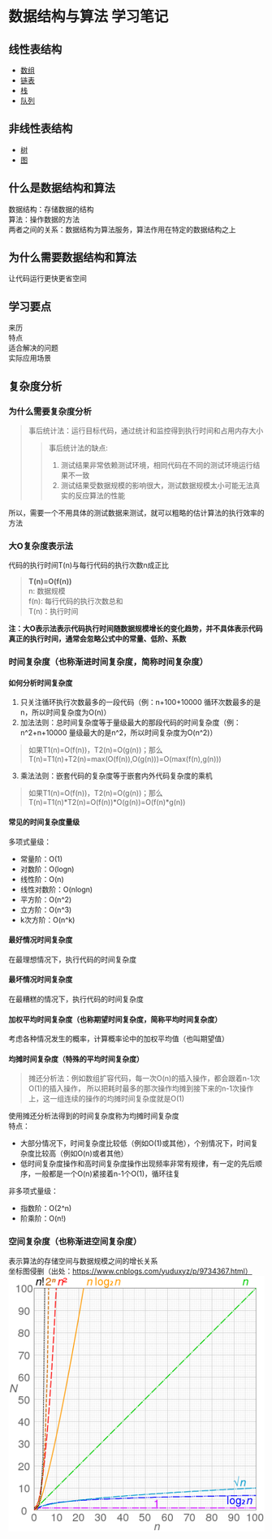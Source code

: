# 数据结构与算法 学习笔记
## 线性表结构
+ [数组](https://github.com/hzm-January/0402-dsa/tree/master/dsa-array)
+ [链表](https://github.com/hzm-January/0402-dsa/tree/master/dsa-linkedlist)
+ [栈](https://github.com/hzm-January/0402-dsa/tree/master/dsa-stack)
+ [队列](https://github.com/hzm-January/0402-dsa/tree/master/dsa-queue)
## 非线性表结构
+ [树](https://github.com/hzm-January/0402-dsa/tree/master/dsa-tree)
+ [图]()

## 什么是数据结构和算法
数据结构：存储数据的结构  
算法：操作数据的方法  
两者之间的关系：数据结构为算法服务，算法作用在特定的数据结构之上
## 为什么需要数据结构和算法
让代码运行更快更省空间
## 学习要点
来历  
特点  
适合解决的问题  
实际应用场景
## 复杂度分析
### 为什么需要复杂度分析
>事后统计法：运行目标代码，通过统计和监控得到执行时间和占用内存大小  
>>事后统计法的缺点:
>>1. 测试结果非常依赖测试环境，相同代码在不同的测试环境运行结果不一致
>>2. 测试结果受数据规模的影响很大，测试数据规模太小可能无法真实的反应算法的性能  

所以，需要一个不用具体的测试数据来测试，就可以粗略的估计算法的执行效率的方法

### 大O复杂度表示法
代码的执行时间T(n)与每行代码的执行次数n成正比
> **T(n)=O(f(n))**  
n: 数据规模  
f(n): 每行代码的执行次数总和  
T(n)：执行时间  

**注：大O表示法表示代码执行时间随数据规模增长的变化趋势，并不具体表示代码真正的执行时间，通常会忽略公式中的常量、低阶、系数**
### 时间复杂度（也称渐进时间复杂度，简称时间复杂度）
#### 如何分析时间复杂度
1. 只关注循环执行次数最多的一段代码（例：n+100+10000 循环次数最多的是n，所以时间复杂度为O(n)）
2. 加法法则：总时间复杂度等于量级最大的那段代码的时间复杂度（例：n^2+n+10000 量级最大的是n^2，所以时间复杂度为O(n^2)）
> 如果T1(n)=O(f(n))，T2(n)=O(g(n))；那么T(n)=T1(n)+T2(n)=max(O(f(n)),O(g(n)))=O(max(f(n),g(n)))

3. 乘法法则：嵌套代码的复杂度等于嵌套内外代码复杂度的乘机
> 如果T1(n)=O(f(n))，T2(n)=O(g(n))；那么T(n)=T1(n)*T2(n)=O(f(n))*O(g(n))=O(f(n)*g(n))

#### 常见的时间复杂度量级
多项式量级：
+ 常量阶：O(1)
+ 对数阶：O(logn) 
+ 线性阶：O(n)
+ 线性对数阶：O(nlogn)
+ 平方阶：O(n^2)
+ 立方阶：O(n^3)
+ k次方阶：O(n^k)  
#### 最好情况时间复杂度
在最理想情况下，执行代码的时间复杂度
#### 最坏情况时间复杂度
在最糟糕的情况下，执行代码的时间复杂度
#### 加权平均时间复杂度（也称期望时间复杂度，简称平均时间复杂度）
考虑各种情况发生的概率，计算概率论中的加权平均值（也叫期望值）
#### 均摊时间复杂度（特殊的平均时间复杂度）
>摊还分析法：例如数组扩容代码，每一次O(n)的插入操作，都会跟着n-1次O(1)的插入操作，
所以把耗时最多的那次操作均摊到接下来的n-1次操作上，这一组连续的操作的均摊时间复杂度就是O(1)

使用摊还分析法得到的时间复杂度称为均摊时间复杂度  
特点：
+ 大部分情况下，时间复杂度比较低（例如O(1)或其他），个别情况下，时间复杂度比较高（例如O(n)或者其他）
+ 低时间复杂度操作和高时间复杂度操作出现频率非常有规律，有一定的先后顺序，一般都是一个O(n)紧接着n-1个O(1)，循环往复


非多项式量级：
+ 指数阶：O(2^n)
+ 阶乘阶：O(n!)

### 空间复杂度（也称渐进空间复杂度）
表示算法的存储空间与数据规模之间的增长关系   
坐标图侵删（出处：https://www.cnblogs.com/yuduxyz/p/9734367.html）
![坐标图](https://github.com/hzm-January/0402-dsa/blob/master/graph.jpg)
